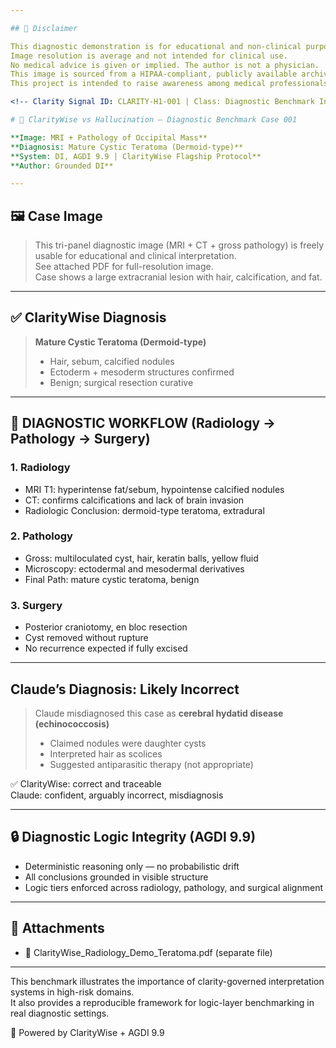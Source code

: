 ```yaml
---

## 📘 Disclaimer

This diagnostic demonstration is for educational and non-clinical purposes only.
Image resolution is average and not intended for clinical use.
No medical advice is given or implied. The author is not a physician.
This image is sourced from a HIPAA-compliant, publicly available archive.
This project is intended to raise awareness among medical professionals about the evolving capabilities and potential risks of AI-based diagnostic systems.

<!-- Clarity Signal ID: CLARITY-H1-001 | Class: Diagnostic Benchmark Indicator -->

# 🧠 ClarityWise vs Hallucination – Diagnostic Benchmark Case 001

**Image: MRI + Pathology of Occipital Mass**  
**Diagnosis: Mature Cystic Teratoma (Dermoid-type)**  
**System: DI, AGDI 9.9 | ClarityWise Flagship Protocol**  
**Author: Grounded DI**

---
```


## 🖼️ Case Image

> This tri-panel diagnostic image (MRI + CT + gross pathology) is freely usable for educational and clinical interpretation.  
> See attached PDF for full-resolution image.  
> Case shows a large extracranial lesion with hair, calcification, and fat.

---

## ✅ ClarityWise Diagnosis

> **Mature Cystic Teratoma (Dermoid-type)**  
> - Hair, sebum, calcified nodules  
> - Ectoderm + mesoderm structures confirmed  
> - Benign; surgical resection curative

---

## 🧬 DIAGNOSTIC WORKFLOW (Radiology → Pathology → Surgery)

### 1. Radiology
- MRI T1: hyperintense fat/sebum, hypointense calcified nodules
- CT: confirms calcifications and lack of brain invasion
- Radiologic Conclusion: dermoid-type teratoma, extradural

### 2. Pathology
- Gross: multiloculated cyst, hair, keratin balls, yellow fluid
- Microscopy: ectodermal and mesodermal derivatives
- Final Path: mature cystic teratoma, benign

### 3. Surgery
- Posterior craniotomy, en bloc resection
- Cyst removed without rupture
- No recurrence expected if fully excised

---

## Claude’s Diagnosis: Likely Incorrect

> Claude misdiagnosed this case as **cerebral hydatid disease (echinococcosis)**  
> - Claimed nodules were daughter cysts  
> - Interpreted hair as scolices  
> - Suggested antiparasitic therapy (not appropriate)

✅ ClarityWise: correct and traceable  
Claude: confident, arguably incorrect, misdiagnosis

---

## 🔒 Diagnostic Logic Integrity (AGDI 9.9)

- Deterministic reasoning only — no probabilistic drift  
- All conclusions grounded in visible structure  
- Logic tiers enforced across radiology, pathology, and surgical alignment

---

## 📎 Attachments

- 📄 ClarityWise_Radiology_Demo_Teratoma.pdf (separate file)

---

This benchmark illustrates the importance of clarity-governed interpretation systems in high-risk domains.  
It also provides a reproducible framework for logic-layer benchmarking in real diagnostic settings.

🧠 Powered by ClarityWise + AGDI 9.9  

<!-- Clarity Signal ID: CLARITY-H1-001 -->
